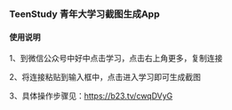 

### TeenStudy 青年大学习截图生成App

#### 使用说明

1、到微信公众号中好中点击学习，点击右上角更多，复制连接

2、将连接粘贴到输入框中，点击进入学习即可生成截图

3、具体操作步骤见：https://b23.tv/cwqDVyG